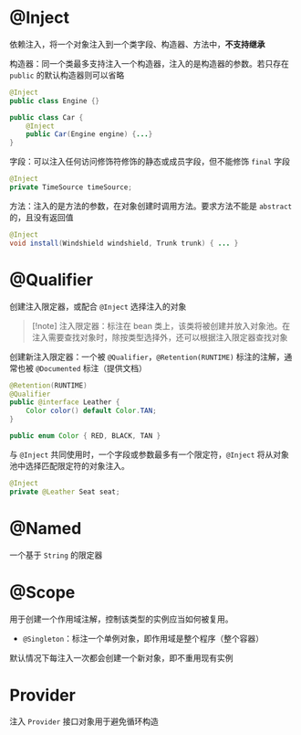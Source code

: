 # @Inject

依赖注入，将一个对象注入到一个类字段、构造器、方法中，**不支持继承**
 
构造器：同一个类最多支持注入一个构造器，注入的是构造器的参数。若只存在 `public` 的默认构造器则可以省略

```java
@Inject
public class Engine {}

public class Car {
    @Inject
    public Car(Engine engine) {...}
}
```

字段：可以注入任何访问修饰符修饰的静态或成员字段，但不能修饰 `final` 字段

```java
@Inject
private TimeSource timeSource;
```

方法：注入的是方法的参数，在对象创建时调用方法。要求方法不能是 `abstract` 的，且没有返回值

```java
@Inject
void install(Windshield windshield, Trunk trunk) { ... }
```
# @Qualifier

创建注入限定器，或配合 `@Inject` 选择注入的对象
  
  > [!note] 注入限定器：标注在 bean 类上，该类将被创建并放入对象池。在注入需要查找对象时，除按类型选择外，还可以根据注入限定器查找对象

创建新注入限定器：一个被 `@Qualifier`，`@Retention(RUNTIME)` 标注的注解，通常也被 `@Documented` 标注（提供文档）

```java
@Retention(RUNTIME)
@Qualifier
public @interface Leather {
    Color color() default Color.TAN;
}

public enum Color { RED, BLACK, TAN }
```
  
与 `@Inject` 共同使用时，一个字段或参数最多有一个限定符，`@Inject` 将从对象池中选择匹配限定符的对象注入。

```java
@Inject
private @Leather Seat seat;
```
# @Named

一个基于 `String` 的限定器
# @Scope

用于创建一个作用域注解，控制该类型的实例应当如何被复用。

* `@Singleton`：标注一个单例对象，即作用域是整个程序（整个容器）

默认情况下每注入一次都会创建一个新对象，即不重用现有实例
# Provider

注入 `Provider` 接口对象用于避免循环构造
